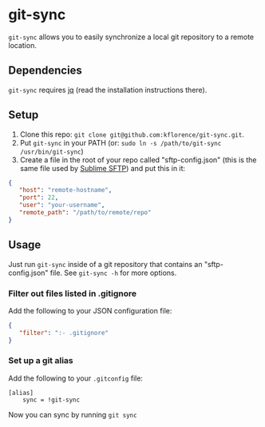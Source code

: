# git-sync

`git-sync` allows you to easily synchronize a local git repository to a remote location.

## Dependencies

`git-sync` requires [jq](http://stedolan.github.io/jq/download/) (read the installation instructions there).

## Setup

1. Clone this repo: `git clone git@github.com:kflorence/git-sync.git`.
2. Put `git-sync` in your PATH (or: `sudo ln -s /path/to/git-sync /usr/bin/git-sync`)
3. Create a file in the root of your repo called "sftp-config.json" (this is the same file used by [Sublime SFTP](http://wbond.net/sublime_packages/sftp)) and put this in it:

```json
{
   "host": "remote-hostname",
   "port": 22,
   "user": "your-username",
   "remote_path": "/path/to/remote/repo"
}
```

## Usage

Just run `git-sync` inside of a git repository that contains an "sftp-config.json" file. See `git-sync -h` for more options.

### Filter out files listed in .gitignore

Add the following to your JSON configuration file:

```json
{
   "filter": ":- .gitignore"
}
```

### Set up a git alias

Add the following to your `.gitconfig` file:

```
[alias]
    sync = !git-sync
```

Now you can sync by running `git sync`
